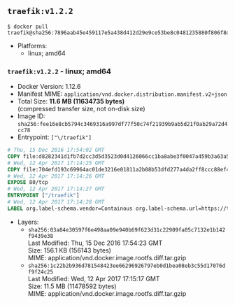 ## `traefik:v1.2.2`

```console
$ docker pull traefik@sha256:7896aab45e459117e5a438d412d29e9ce53be8c0481235880f806f8d870256a9
```

-	Platforms:
	-	linux; amd64

### `traefik:v1.2.2` - linux; amd64

-	Docker Version: 1.12.6
-	Manifest MIME: `application/vnd.docker.distribution.manifest.v2+json`
-	Total Size: **11.6 MB (11634735 bytes)**  
	(compressed transfer size, not on-disk size)
-	Image ID: `sha256:fee16e8cb5794c3469316a997df77f50c74f21939b9ab5d21f0ab29a72d4cc78`
-	Entrypoint: `["\/traefik"]`

```dockerfile
# Thu, 15 Dec 2016 17:54:02 GMT
COPY file:d8282341d1fb7d2cc3d5d3523d0d4126066cc1ba8abe3f0047a459b3a63a5653 in /etc/ssl/certs/ 
# Wed, 12 Apr 2017 17:14:25 GMT
COPY file:704efd193c69964ac01de3216e01811a2b08b53dfd277a4da2ff8ccc88ef42c4 in / 
# Wed, 12 Apr 2017 17:14:26 GMT
EXPOSE 80/tcp
# Wed, 12 Apr 2017 17:14:27 GMT
ENTRYPOINT ["/traefik"]
# Wed, 12 Apr 2017 17:14:28 GMT
LABEL org.label-schema.vendor=Containous org.label-schema.url=https://traefik.io org.label-schema.name=Traefik org.label-schema.description=A modern reverse-proxy org.label-schema.version=v1.2.2 org.label-schema.docker.schema-version=1.0
```

-	Layers:
	-	`sha256:03a84e30597f6e498aa09e940b69f623d31c22909fa05c7132e1b142f9439e38`  
		Last Modified: Thu, 15 Dec 2016 17:54:23 GMT  
		Size: 156.1 KB (156143 bytes)  
		MIME: application/vnd.docker.image.rootfs.diff.tar.gzip
	-	`sha256:1c22b2b936d781548423ee66296926797eb0d1bea08eb3c55d17076df9f24c25`  
		Last Modified: Wed, 12 Apr 2017 17:15:17 GMT  
		Size: 11.5 MB (11478592 bytes)  
		MIME: application/vnd.docker.image.rootfs.diff.tar.gzip
